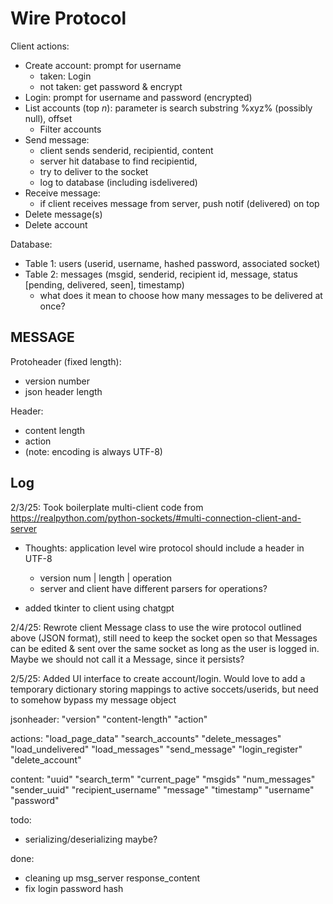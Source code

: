 # Wire Protocol

Client actions:
- Create account: prompt for username
    - taken: Login
    - not taken: get password & encrypt
- Login: prompt for username and password (encrypted)
- List accounts (top $n$): parameter is search substring %xyz% (possibly null), offset
    - Filter accounts
- Send message:
    - client sends senderid, recipientid, content
    - server hit database to find recipientid,
    - try to deliver to the socket
    - log to database (including isdelivered)
- Receive message:
    - if client receives message from server, push notif (delivered) on top
- Delete message(s)
- Delete account

Database:
- Table 1: users (userid, username, hashed password, associated socket)
- Table 2: messages (msgid, senderid, recipient id, message, status [pending, delivered, seen], timestamp)
    - what does it mean to choose how many messages to be delivered at once?

## MESSAGE
Protoheader (fixed length):
- version number
- json header length

Header:
- content length
- action
- (note: encoding is always UTF-8)

## Log
2/3/25: Took boilerplate multi-client code from https://realpython.com/python-sockets/#multi-connection-client-and-server
- Thoughts: application level wire protocol should  include a header in UTF-8
    - version num | length | operation
    - server and client have different parsers for operations?

- added tkinter to client using chatgpt

2/4/25: Rewrote client Message class to use the wire protocol outlined above (JSON format), still need to keep the socket open so that Messages can be edited & sent over the same socket as long as the user is logged in. Maybe we should not call it a Message, since it persists?

2/5/25: Added UI interface to create account/login. Would love to add a temporary dictionary storing mappings to active soccets/userids, but need to somehow bypass my message object


jsonheader: 
"version"
"content-length"
"action"

actions: 
"load_page_data"
"search_accounts"
"delete_messages"
"load_undelivered"
"load_messages"
"send_message"
"login_register"
"delete_account"


content:
"uuid"
"search_term"
"current_page"
"msgids"
"num_messages"
"sender_uuid"
"recipient_username"
"message"
"timestamp"
"username"
"password"

todo:
- serializing/deserializing maybe?

done:
- cleaning up msg_server response_content
- fix login password hash
